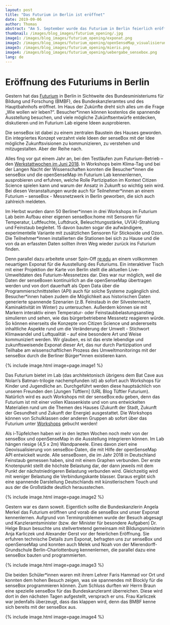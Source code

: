 ```yaml
---
layout: post
title: "Das Futurium in Berlin ist eröffnet"
date: 2019-09-06
author: Thomas
abstract: "Am 5. September wurde das Futurium in Berlin feierlich eröffnet. Im Futurium könnt Ihr die senseBox an verschiedenen Stellen sehen und ausprobieren."
thumbnail: /images/blog_images/futurium_opening/.jpg
image1: /images/blog_images/futurium_opening/exponat.png
image2: /images/blog_images/futurium_opening/openSenseMap_visualisierung.png
image3: /images/blog_images/futurium_opening/mieris.png
image4: /images/blog_images/futurium_opening/uebergabe_sensebox.png
lang: de
---
```


Eröffnung des Futuriums in Berlin
============
Gestern hat das [Futurium](https://futurium.de/) in Berlin in Sichtweite des Bundesministeriums für Bildung und Forschung (BMBF), des Bundeskanzleramtes und des Hauptbahnhofs eröffnet. Im Haus der Zukünfte dreht sich alles um die Frage „Wie wollen wir leben?“. Besucher*innen können kostenlos die spannende Ausstellung besuchen, und viele mögliche Zukünftsentwürfe entdecken, diskutieren und im Futurium Lab eigene Ideen ausprobieren. 

Die senseBox ist dabei zu einem zentralen Baustein des Hauses geworden. Ein integriertes Konzept verzahnt viele Ideen der senseBox mit der Idee mögliche Zukunftsvisionen zu kommunizieren, zu verstehen und mitzugestalten. Aber der Reihe nach.

Alles fing vor gut einem Jahr an, bei den Testläufen zum Futurium-Betrieb – den [Werkstattwochen im Juni 2018](https://sensebox.de/blog/2018-06-15-Futurium). In Workshops beim Klima-Tag und bei der Langen Nacht der Wissenschaften konnten die Besucher\*innen die senseBox und die openSenseMap im Futurium Lab kennenlernen, ausprobieren und erfuhren, welche Rolle Partizipation im Kontext Citizen Science spielen kann und warum der Ansatz in Zukunft so wichtig sein wird. Bei diesen Veranstaltungen wurde auch für Teilnehmer\*innen an einem Futurium – senseBox - Messnetzwerk in Berlin geworben, die sich auch zahlreich meldeten. 

Im Herbst wurden dann 50 Berliner\*innen in drei Workshops im Futurium Lab beim Aufbau einer eigenen senseBox:home mit Sensoren für Temperatur, Luftfeuchte, Luftdruck, Beleuchtungsstärke, UV(A)-Strahlung und Feinstaub begleitet. 15 davon bauten sogar die aufwändigere, experimentelle Variante mit zusätzlichen Sensoren für Stickoxide und Ozon. Die Teilnehmer*innen installierten die Stationen bei sich zu Hause und die von da an erfassten Daten sollten ihren Weg wieder zurück ins Futurium finden. 

Denn parallel dazu arbeitete unser Spin-Off [re:edu](https://www.reedu.de) an einem vollkommen neuartigen Exponat für die Ausstellung des Futuriums. Ein interaktiver Tisch mit einer Projektion der Karte von Berlin stellt die aktuellen Live-Umweltdaten des Futurium-Messnetzes dar. Dies war nur möglich, weil die Daten der senseBoxen kontinuirlich an die openSenseMap übertragen werden und von dort dauerhaft als Open Data über die Programmierschnittstellen (API) auch für solche Systeme zugänglich sind. Besucher\*innen haben zudem die Möglichkeit aus historischen Daten generierte spannende Szenarien (z.B. Feinstaub in der Silvesternacht, Kaminaktivität im Winter) zu untersuchen. Außerdem können sie mit Markern interaktiv einen Temperatur- oder Feinstaubbelastungsanstieg simulieren und sehen, wie das bürgerbetriebene Messnetz reagieren würde. So können einerseits die Konzepte von Citizen Science und andererseits inhaltliche Aspekte rund um die Veränderung der Umwelt - Stichwort Klimawandel und Luftqualität - auf eine besondere Art und Weise kommuniziert werden. Wir glauben, es ist das erste lebendige und zukunftsweisende Exponat dieser Art, das nur durch Partizipation und Teilhabe am wissenschaftlichen Prozess des Umweltmonitorings mit der senseBox durch die Berliner Bürger\*innen existieren kann.

 {% include image.html image=page.image1 %}

Das Futurium bietet im Lab (das architektonisch übrigens dem Bat Cave aus Nolan‘s Batman-trilogie nachempfunden ist) ab sofort auch Workshops für Kinder und Jugendliche an. Durchgeführt werden diese hauptsächlich von unseren Freunden den [Jungen Tüftlern] (URL Blog Tüftler Futurium). Natürlich wird es auch Workshops mit der senseBox:edu geben, denn das Futurium ist mit einer vollen Klassenkiste und von uns entwickelten Materialien rund um die Themen des Hauses (Zukunft der Stadt, Zukunft der Gesundheit und Zukunft der Energie) ausgestattet. Die Workshops können von Schulklassen oder anderen Gruppen ab sofort über das Futurium unter [Workshops](https://futurium.de/de/schulworkshop/workshop-fuer-weiterfuehrende-schulen-sensebox-stadt-der-zukunft) gebucht werden! 

Als i-Tüpfelchen haben wir in den lezten Wochen noch mehr von der senseBox und openSenseMap in die Ausstellung integrieren können. Im Lab hängen riesige (4,5 x 2m) Wandpaneele. Eines davon ziert eine Geovisualisierung von senseBox-Daten, die mit Hilfe der openSenseMap API entwickelt wurde. Alle senseBoxen, die im Jahr 2018 in Deutschland Feinstaub gemessen haben, sind mit einem Graphen verbunden. Der erste Knotenpunkt stellt die höchste Belastung dar, der dann jeweils mit dem Punkt der nächstniedrigeren Belastung verbunden wird. Gleichzeitig wird mit weniger Belastung die Verbindungskante blasser. Daraus ergibt sich eine spannende Darstellung Deutschlands mit künstlerischem Touch und aus der die Großstädte deutlich herausstechen.

 {% include image.html image=page.image2 %}

Gestern war es dann soweit. Eigentlich sollte die Bundeskanzlerin Angela Merkel das Futurium eröffnen und vorab die senseBox und unser Exponat kennenlernen. Aufgrund von Terminproblemen wurde der Besuch abgesagt und Kanzleramtsminister (bzw. der Minister für besondere Aufgaben) Dr. Helge Braun besuchte uns stellvertretend gemeinsam mit Bildungsministerin Anja Karliczek und Alexander Gerst vor der feierlichen Eröffnung. Sie erfuhren technische Details zum Exponat, befragten uns zur senseBox und openSenseMap und konnten auch Melek und Noah von der Mierendorff-Grundschule Berlin-Charlottenburg kennenlernen, die parallel dazu eine senseBox bauten und programmierten. 

 

 {% include image.html image=page.image3 %}

  

Die beiden Schüler\*innen waren mit ihrem Lehrer Faris Hammad vor Ort und konnten dem hohen Besuch zeigen, was sie spannendes mit Blockly für die senseBox programmieren können. Zum Schluss durften wir Herrn Braun eine spezielle senseBox für das Bundeskanzleramt überreichen. Diese wird dort in den nächsten Tagen aufgestellt, versprach er uns. Frau Karliczek war jedenfalls überzeugt, dass das klappen wird, denn das BMBF kenne sich bereits mit der senseBox aus.

 {% include image.html image=page.image4 %}




